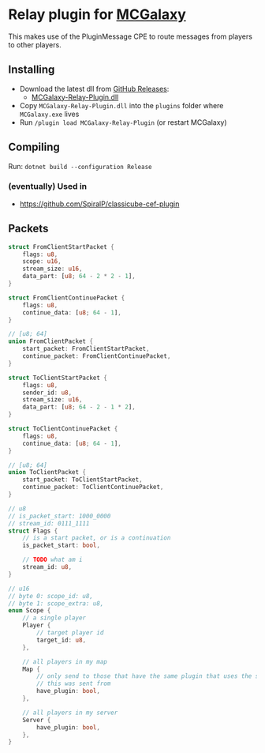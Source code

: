 # Relay plugin for [MCGalaxy](https://github.com/UnknownShadow200/MCGalaxy)

This makes use of the PluginMessage CPE to route messages from players to other players.

## Installing

- Download the latest dll from [GitHub Releases](https://github.com/SpiralP/MCGalaxy-Relay-Plugin/releases/latest):
  - [MCGalaxy-Relay-Plugin.dll](https://github.com/SpiralP/MCGalaxy-Relay-Plugin/releases/latest/download/MCGalaxy-Relay-Plugin.dll)
- Copy `MCGalaxy-Relay-Plugin.dll` into the `plugins` folder where `MCGalaxy.exe` lives
- Run `/plugin load MCGalaxy-Relay-Plugin` (or restart MCGalaxy)

## Compiling

Run: `dotnet build --configuration Release`

### (eventually) Used in

- https://github.com/SpiralP/classicube-cef-plugin

## Packets

```rust
struct FromClientStartPacket {
    flags: u8,
    scope: u16,
    stream_size: u16,
    data_part: [u8; 64 - 2 * 2 - 1],
}

struct FromClientContinuePacket {
    flags: u8,
    continue_data: [u8; 64 - 1],
}

// [u8; 64]
union FromClientPacket {
    start_packet: FromClientStartPacket,
    continue_packet: FromClientContinuePacket,
}

struct ToClientStartPacket {
    flags: u8,
    sender_id: u8,
    stream_size: u16,
    data_part: [u8; 64 - 2 - 1 * 2],
}

struct ToClientContinuePacket {
    flags: u8,
    continue_data: [u8; 64 - 1],
}

// [u8; 64]
union ToClientPacket {
    start_packet: ToClientStartPacket,
    continue_packet: ToClientContinuePacket,
}

// u8
// is_packet_start: 1000_0000
// stream_id: 0111_1111
struct Flags {
    // is a start packet, or is a continuation
    is_packet_start: bool,

    // TODO what am i
    stream_id: u8,
}

// u16
// byte 0: scope_id: u8,
// byte 1: scope_extra: u8,
enum Scope {
    // a single player
    Player {
        // target player id
        target_id: u8,
    },

    // all players in my map
    Map {
        // only send to those that have the same plugin that uses the same channel
        // this was sent from
        have_plugin: bool,
    },

    // all players in my server
    Server {
        have_plugin: bool,
    },
}
```
